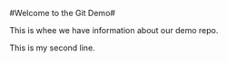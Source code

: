 #Welcome to the Git Demo#

This is whee we have information about our demo repo.

This is my second line.